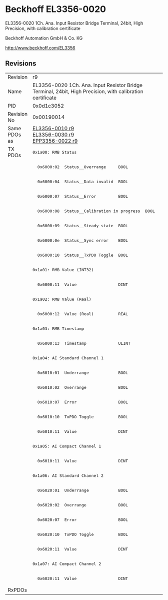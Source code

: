 # Beckhoff EL3356-0020

EL3356-0020 1Ch. Ana. Input Resistor Bridge Terminal, 24bit, High Precision, with calibration certificate

Beckhoff Automation GmbH & Co. KG

http://www.beckhoff.com/EL3356

## Revisions
<table>
<tr >
<td>Revision</td>
<td>r9</td>
</tr>
<tr >
<td>Name</td>
<td>EL3356-0020 1Ch. Ana. Input Resistor Bridge Terminal, 24bit, High Precision, with calibration certificate</td>
</tr>
<tr >
<td>PID</td>
<td>0x0d1c3052</td>
</tr>
<tr >
<td>Revision No</td>
<td>0x00190014</td>
</tr>
<tr >
<td>Same PDOs as</td>
<td><a href="EL3356-0010">EL3356-0010 r9</a><br/><a href="EL3356-0030">EL3356-0030 r9</a><br/><a href="EPP3356-0022">EPP3356-0022 r9</a></td>
</tr>
<tr class="txpdo">
<td rowspan=30 valign=top>TX PDOs</td>
<td><pre>0x1a00: RMB Status</pre></td>
<td></td>
</tr>
<tr class="txpdo">
<td><pre>  0x6000:02  Status__Overrange     BOOL</pre></td>
</tr>
<tr class="txpdo">
<td><pre>  0x6000:04  Status__Data invalid  BOOL</pre></td>
</tr>
<tr class="txpdo">
<td><pre>  0x6000:07  Status__Error         BOOL</pre></td>
</tr>
<tr class="txpdo">
<td><pre>  0x6000:08  Status__Calibration in progress  BOOL</pre></td>
</tr>
<tr class="txpdo">
<td><pre>  0x6000:09  Status__Steady state  BOOL</pre></td>
</tr>
<tr class="txpdo">
<td><pre>  0x6000:0e  Status__Sync error    BOOL</pre></td>
</tr>
<tr class="txpdo">
<td><pre>  0x6000:10  Status__TxPDO Toggle  BOOL</pre></td>
</tr>
<tr class="txpdo">
<td><pre>0x1a01: RMB Value (INT32)</pre></td>
</tr>
<tr class="txpdo">
<td><pre>  0x6000:11  Value                 DINT</pre></td>
</tr>
<tr class="txpdo">
<td><pre>0x1a02: RMB Value (Real)</pre></td>
</tr>
<tr class="txpdo">
<td><pre>  0x6000:12  Value (Real)          REAL</pre></td>
</tr>
<tr class="txpdo">
<td><pre>0x1a03: RMB Timestamp</pre></td>
</tr>
<tr class="txpdo">
<td><pre>  0x6000:13  Timestamp             ULINT</pre></td>
</tr>
<tr class="txpdo">
<td><pre>0x1a04: AI Standard Channel 1</pre></td>
</tr>
<tr class="txpdo">
<td><pre>  0x6010:01  Underrange            BOOL</pre></td>
</tr>
<tr class="txpdo">
<td><pre>  0x6010:02  Overrange             BOOL</pre></td>
</tr>
<tr class="txpdo">
<td><pre>  0x6010:07  Error                 BOOL</pre></td>
</tr>
<tr class="txpdo">
<td><pre>  0x6010:10  TxPDO Toggle          BOOL</pre></td>
</tr>
<tr class="txpdo">
<td><pre>  0x6010:11  Value                 DINT</pre></td>
</tr>
<tr class="txpdo">
<td><pre>0x1a05: AI Compact Channel 1</pre></td>
</tr>
<tr class="txpdo">
<td><pre>  0x6010:11  Value                 DINT</pre></td>
</tr>
<tr class="txpdo">
<td><pre>0x1a06: AI Standard Channel 2</pre></td>
</tr>
<tr class="txpdo">
<td><pre>  0x6020:01  Underrange            BOOL</pre></td>
</tr>
<tr class="txpdo">
<td><pre>  0x6020:02  Overrange             BOOL</pre></td>
</tr>
<tr class="txpdo">
<td><pre>  0x6020:07  Error                 BOOL</pre></td>
</tr>
<tr class="txpdo">
<td><pre>  0x6020:10  TxPDO Toggle          BOOL</pre></td>
</tr>
<tr class="txpdo">
<td><pre>  0x6020:11  Value                 DINT</pre></td>
</tr>
<tr class="txpdo">
<td><pre>0x1a07: AI Compact Channel 2</pre></td>
</tr>
<tr class="txpdo">
<td><pre>  0x6020:11  Value                 DINT</pre></td>
</tr>
<tr >
<td>RxPDOs</td>
<td></td>
</tr>
</table>
